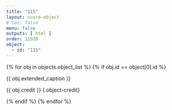 ```yaml
---
title: "115"
layout: score-object
# toc: false
menu: false
outputs: [ html ]
order: 11930
object:
  - id: "115"
---
```


{% for obj in objects.object_list %}
{% if obj.id == object[0].id %}

{{ obj.extended_caption }}

{{ obj.credit }} {.object-credit}

{% endif %}
{% endfor %}

